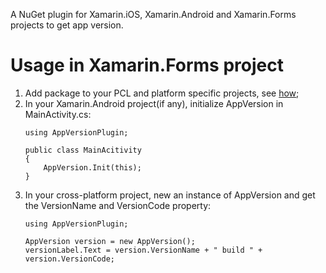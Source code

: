A NuGet plugin for Xamarin.iOS, Xamarin.Android and Xamarin.Forms projects to get app version.

# Usage in Xamarin.Forms project

1. Add package to your PCL and platform specific projects, see [how](docs/how-to-compile-a-nuget-plugin-and-add-it.md);
1. In your Xamarin.Android project(if any), initialize AppVersion in MainActivity.cs:
    ```
    using AppVersionPlugin;
    
    public class MainAcitivity
    {
        AppVersion.Init(this);
    }
    ```
1. In your cross-platform project, new an instance of AppVersion and get the VersionName and VersionCode property:
    ```
    using AppVersionPlugin;

    AppVersion version = new AppVersion();
    versionLabel.Text = version.VersionName + " build " + version.VersionCode;
    ```